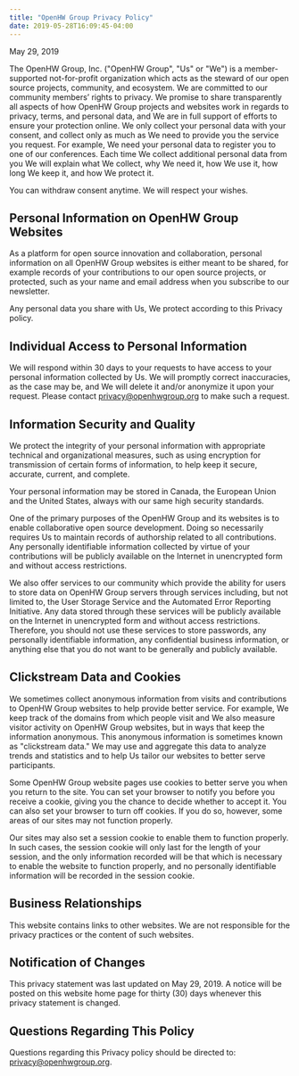 ```yaml
---
title: "OpenHW Group Privacy Policy"
date: 2019-05-28T16:09:45-04:00
---
```


May 29, 2019

The OpenHW Group, Inc. ("OpenHW Group", "Us" or "We") is a member-supported not-for-profit organization which acts as the steward of our open source projects, community, and ecosystem. We are committed to our community members’ rights to privacy. We promise to share transparently all aspects of how OpenHW Group projects and websites work in regards to privacy, terms, and personal data, and We are in full support of efforts to ensure your protection online. We only collect your personal data with your consent, and collect only as much as We need to provide you the service you request. For example, We need your personal data to register you to one of our conferences. Each time We collect additional personal data from you We will explain what We collect, why We need it, how We use it, how long We keep it, and how We protect it.

You can withdraw consent anytime. We will respect your wishes.

## Personal Information on OpenHW Group Websites

As a platform for open source innovation and collaboration, personal information on all OpenHW Group websites is either meant to be shared, for example records of your contributions to our open source projects, or protected, such as your name and email address when you subscribe to our newsletter.

Any personal data you share with Us, We protect according to this Privacy policy.

## Individual Access to Personal Information

We will respond within 30 days to your requests to have access to your personal information collected by Us. We will promptly correct inaccuracies, as the case may be, and We will delete it and/or anonymize it upon your request. Please contact [privacy@openhwgroup.org](mailto:privacy@openhwgroup.org) to make such a request.

## Information Security and Quality

We protect the integrity of your personal information with appropriate technical and organizational measures, such as using encryption for transmission of certain forms of information, to help keep it secure, accurate, current, and complete.

Your personal information may be stored in Canada, the European Union and the United States, always with our same high security standards.

One of the primary purposes of the OpenHW Group and its websites is to enable collaborative open source development. Doing so necessarily requires Us to maintain records of authorship related to all contributions. Any personally identifiable information collected by virtue of your contributions will be publicly available on the Internet in unencrypted form and without access restrictions.

We also offer services to our community which provide the ability for users to store data on OpenHW Group servers through services including, but not limited to, the User Storage Service and the Automated Error Reporting Initiative. Any data stored through these services will be publicly available on the Internet in unencrypted form and without access restrictions. Therefore, you should not use these services to store passwords, any personally identifiable information, any confidential business information, or anything else that you do not want to be generally and publicly available.

## Clickstream Data and Cookies

We sometimes collect anonymous information from visits and contributions to OpenHW Group websites to help provide better service. For example, We keep track of the domains from which people visit and We also measure visitor activity on OpenHW Group websites, but in ways that keep the information anonymous. This anonymous information is sometimes known as "clickstream data." We may use and aggregate this data to analyze trends and statistics and to help Us tailor our websites to better serve participants.

Some OpenHW Group website pages use cookies to better serve you when you return to the site. You can set your browser to notify you before you receive a cookie, giving you the chance to decide whether to accept it. You can also set your browser to turn off cookies. If you do so, however, some areas of our sites may not function properly.

Our sites may also set a session cookie to enable them to function properly. In such cases, the session cookie will only last for the length of your session, and the only information recorded will be that which is necessary to enable the website to function properly, and no personally identifiable information will be recorded in the session cookie.

## Business Relationships

This website contains links to other websites. We are not responsible for the privacy practices or the content of such websites.

## Notification of Changes

This privacy statement was last updated on May 29, 2019. A notice will be posted on this website home page for thirty (30) days whenever this privacy statement is changed.

## Questions Regarding This Policy

Questions regarding this Privacy policy should be directed to: [privacy@openhwgroup.org](mailto:privacy@openhwgroup.org).
